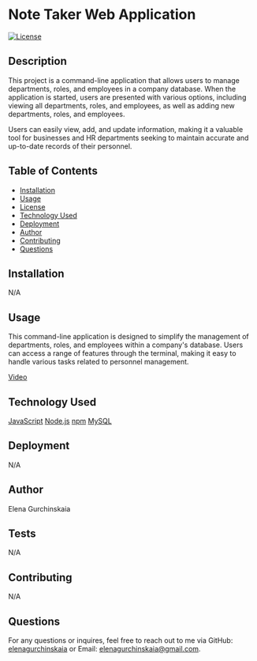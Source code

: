 # Note Taker Web Application

[![License](https://img.shields.io/badge/License-MIT-yellow.svg)](https://opensource.org/licenses/MIT)

## Description

This project is a command-line application that allows users to manage departments, roles, and employees in a company database. When the application is started, users are presented with various options, including viewing all departments, roles, and employees, as well as adding new departments, roles, and employees.

Users can easily view, add, and update information, making it a valuable tool for businesses and HR departments seeking to maintain accurate and up-to-date records of their personnel.

## Table of Contents

- [Installation](#installation)
- [Usage](#usage)
- [License](#license)
- [Technology Used](#technology-used)
- [Deployment](#deployment)
- [Author](#author)
- [Contributing](#contributing)
- [Questions](#questions)

## Installation

N/A

## Usage

This command-line application is designed to simplify the management of departments, roles, and employees within a company's database. Users can access a range of features through the terminal, making it easy to handle various tasks related to personnel management.

[Video](!--https://drive.google.com/file/d/1RDff4uE26RYVC031KMeAbbU734ivHg7e/view--)

## Technology Used

[JavaScript](!--https://developer.mozilla.org/en-US/docs/Web/JavaScript--)
[Node.js](!--https://nodejs.org--)
[npm](!--https://www.npmjs.com/--)
[MySQL](!--https://www.mysql.com/--)

## Deployment

N/A

## Author

Elena Gurchinskaia

## Tests

N/A

## Contributing

N/A

## Questions

For any questions or inquires, feel free to reach out to me via GitHub:
[elenagurchinskaia](https://github.com/elenagurchinskaia) or Email: elenagurchinskaia@gmail.com.
